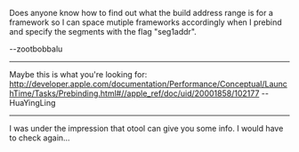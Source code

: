 Does anyone know how to find out what the build address range is for a framework so I can space mutiple frameworks accordingly when I prebind and specify the segments with the flag "seg1addr".

--zootbobbalu

----
Maybe this is what you're looking for: http://developer.apple.com/documentation/Performance/Conceptual/LaunchTime/Tasks/Prebinding.html#//apple_ref/doc/uid/20001858/102177
--HuaYingLing

----
I was under the impression that otool can give you some info. I would have to check again...
